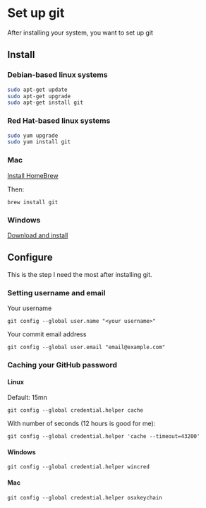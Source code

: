 # Set up git

After installing your system, you want to set up git

## Install

### Debian-based linux systems

```bash
sudo apt-get update
sudo apt-get upgrade
sudo apt-get install git
```

### Red Hat-based linux systems

```bash
sudo yum upgrade
sudo yum install git
```

### Mac

[Install HomeBrew](http://brew.sh/)

Then:
```
brew install git
```

### Windows

[Download and install](https://gitforwindows.org)

## Configure

This is the step I need the most after installing git.

### Setting username and email
Your username
```
git config --global user.name "<your username>"

```
Your commit email address
```
git config --global user.email "email@example.com"

```

### Caching your GitHub password

#### Linux
Default: 15mn
```
git config --global credential.helper cache
```
With number of seconds (12 hours is good for me):
```
git config --global credential.helper 'cache --timeout=43200'
```

#### Windows
```
git config --global credential.helper wincred
```
#### Mac
```
git config --global credential.helper osxkeychain
```
